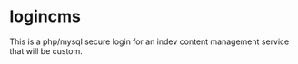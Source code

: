 # logincms
This is a php/mysql secure login for an indev content management service that will be custom.
